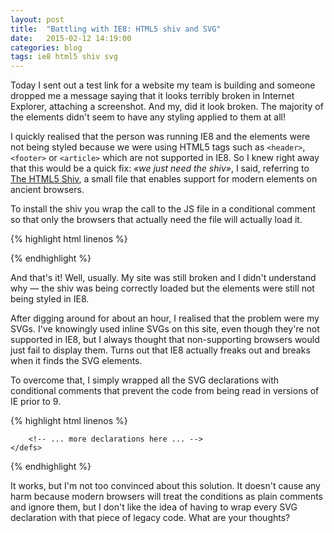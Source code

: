 ```yaml
---
layout: post
title:  "Battling with IE8: HTML5 shiv and SVG"
date:   2015-02-12 14:19:00
categories: blog
tags: ie8 html5 shiv svg
---
```

Today I sent out a test link for a website my team is building and someone dropped me a message saying that it looks terribly broken in Internet Explorer, attaching a screenshot. And my, did it look broken. The majority of the elements didn't seem to have any styling applied to them at all!<!--more-->

I quickly realised that the person was running IE8 and the elements were not being styled because we were using HTML5 tags such as `<header>`, `<footer>` or `<article>` which are not supported in IE8. So I knew right away that this would be a quick fix: *«we just need the shiv»*, I said, referring to [The HTML5 Shiv](https://github.com/aFarkas/html5shiv), a small file that enables support for modern elements on ancient browsers.

To install the shiv you wrap the call to the JS file in a conditional comment so that only the browsers that actually need the file will actually load it.

{% highlight html linenos %}
<!--[if lt IE 9]>
    <script src="path/to/your/html5shiv.js"></script>
<![endif]-->
{% endhighlight %}

And that's it! Well, usually. My site was still broken and I didn't understand why — the shiv was being correctly loaded but the elements were still not being styled in IE8.

After digging around for about an hour, I realised that the problem were my SVGs. I've knowingly used inline SVGs on this site, even though they're not supported in IE8, but I always thought that non-supporting browsers would just fail to display them. Turns out that IE8 actually freaks out and breaks when it finds the SVG elements. 

To overcome that, I simply wrapped all the SVG declarations with conditional comments that prevent the code from being read in versions of IE prior to 9.

{% highlight html linenos %}
<!--[if gte IE 9]><!-->
<svg version="1.0" xmlns="http://www.w3.org/2000/svg" xmlns:xlink="http://www.w3.org/1999/xlink" style="display:none">
	<defs>
		<g id="icn-video">
			<path d="M35,47.3V32.7L47.9,40L35,47.3z M37,36.1v7.7l6.9-3.9L37,36.1z M40,59c-10.5,0-19-8.5-19-19s8.5-19,19-19s19,8.5,19,19
				S50.5,59,40,59z M40,25c-8.3,0-15,6.7-15,15s6.7,15,15,15s15-6.7,15-15S48.3,25,40,25z"/>
		</g>

		<!-- ... more declarations here ... -->
	</defs>
</svg>
<!--<![endif]-->
{% endhighlight %}

It works, but I'm not too convinced about this solution. It doesn't cause any harm because modern browsers will treat the conditions as plain comments and ignore them, but I don't like the idea of having to wrap every SVG declaration with that piece of legacy code. What are your thoughts?<!--tomb-->
